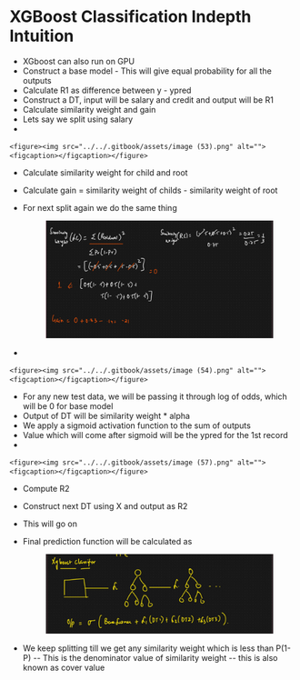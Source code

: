 # XGBoost Classification Indepth Intuition

* XGboost can also run on GPU
* Construct a base model - This will give equal probability for all the outputs
* Calculate R1 as difference between y - ypred
* Construct a DT, input will be salary and credit and output will be R1
* Calculate similarity weight and gain
* Lets say we split using salary
*

    <figure><img src="../../.gitbook/assets/image (53).png" alt=""><figcaption></figcaption></figure>
* &#x20;Calculate similarity weight for child and root
* Calculate gain = similarity weight of childs - similarity weight of root
*   For next split again we do the same thing

    <figure><img src="../../.gitbook/assets/image (55).png" alt=""><figcaption></figcaption></figure>
*

    <figure><img src="../../.gitbook/assets/image (54).png" alt=""><figcaption></figcaption></figure>
* For any new test data, we will be passing it through log of odds, which will be 0 for base model
* Output of DT will be similarity weight \* alpha
* We apply a sigmoid activation function to the sum of outputs
* Value which will come after sigmoid will be the ypred for the 1st record
*

    <figure><img src="../../.gitbook/assets/image (57).png" alt=""><figcaption></figcaption></figure>
* Compute R2
* Construct next DT using X and output as R2
* This will go on
*   Final prediction function will be calculated as

    <figure><img src="../../.gitbook/assets/image (58).png" alt=""><figcaption></figcaption></figure>
* We keep splitting till we get any similarity weight which is less than P(1-P) -- This is the denominator value of similarity weight -- this is also known as cover value
